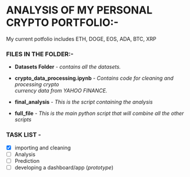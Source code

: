 # **ANALYSIS OF MY PERSONAL CRYPTO PORTFOLIO:-**
My current potfolio includes ETH, DOGE, EOS, ADA, BTC, XRP


### **FILES IN THE FOLDER:-**

* **Datasets Folder** - *contains all the datasets.*

* **crypto_data_processing.ipynb** - *Contains code for cleaning and processing crypto \
                                      currency data from YAHOO FINANCE.*

* **final_analysis** - *This is the script containing the analysis*

* **full_file** - *This is the main python script that will combine all the other scripts*

### **TASK LIST** -
- [x] importing and cleaning
- [ ] Analysis
- [ ] Prediction
- [ ] developing a dashboard/app (*prototype*)

